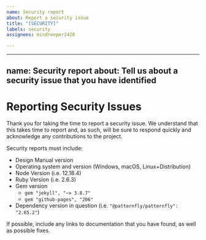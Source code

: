 ```yaml
---
name: Security report
about: Report a security issue
title: "[SECURITY]"
labels: security
assignees: mindreeper2420

---
```


---
name: Security report
about: Tell us about a security issue that you have identified
---
# Reporting Security Issues

Thank you for taking the time to report a security issue. We understand that this takes time to report and, as such, will be sure to respond quickly and acknowledge any contributions to the project.

Security reports must include:

- Design Manual version
- Operating system and version (Windows, macOS, Linux+Distribution)
- Node Version (i.e. 12.18.4)
- Ruby Version (i.e. 2.6.3)
- Gem version
  - `gem "jekyll", "~> 3.8.7"`
  - `gem "github-pages", "206"`
- Dependency version in question (i.e. `"@patternfly/patternfly": "2.65.2"`)

If possible, include any links to documentation that you have found, as well as possible fixes.

